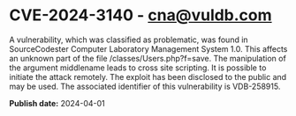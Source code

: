 # CVE-2024-3140 - cna@vuldb.com

A vulnerability, which was classified as problematic, was found in SourceCodester Computer Laboratory Management System 1.0. This affects an unknown part of the file /classes/Users.php?f=save. The manipulation of the argument middlename leads to cross site scripting. It is possible to initiate the attack remotely. The exploit has been disclosed to the public and may be used. The associated identifier of this vulnerability is VDB-258915.

**Publish date:** 2024-04-01
